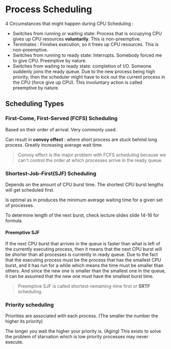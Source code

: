 # Process Scheduling

4 Circumstances that might happen during CPU Scheduling :

- Switches from running or waiting state: Process that is occupying CPU gives up CPU resources **voluntarily**. This is non-preemptive.
- Terminates : Finishes execution, so it frees up CPU resources. This is non-preemptive.
- Switches from running to ready state: Interrupts. Somebody forced me to give CPU. Preemptive by nature.
- Switches from waiting to ready state: completion of I/O. Someone suddenly joins the ready queue. Due to the new process being high priority, then the scheduler might have to kick out the current process in the CPU (force give up CPU). This involuntary action is called preemptive by nature.

## Scheduling Types

### First-Come, First-Served (FCFS) Scheduling

Based on their order of arrival. Very commonly used.

Can result in **convoy effect** : where short process are stuck behind long process. Greatly increasing average wait time.

> Convoy effect is the major problem with FCFS scheduling because we can't control the order at which processes arrive in the ready queue.

### Shortest-Job-First(SJF) Scheduling

Depends on the amount of CPU burst time. The shortest CPU burst lengths will get scheduled first.

Is optimal as in produces the minimum average waiting time for a given set of processes.

To determine length of the next burst, check lecture slides slide 14-16 for formula.

#### Preemptive SJF

If the next CPU burst that arrives in the queue is faster than what is left of the currently executing process, then it means that the next CPU burst will be shorter than all processes is currently in ready queue. Due to the fact that the executing process must be the process that has the smallest CPU burst, and it has run for a while which means the time must be smaller than others. And since the new one is smaller than the smallest one in the queue, it can be assumed that the new one must have the smallest burst time.

> Preemptive SJF is called shortest-remaining-time first or **SRTF** scheduling.

### Priority scheduling

Priorities are associated with each process. (The smaller the number the higher its priority)

The longer you wait the higher your priority is. (Aging) This exists to solve the problem of starvation which is low priority processes may never execute.
